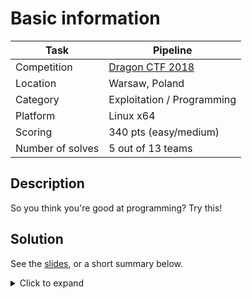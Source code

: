 # Basic information

| Task             | Pipeline                   |
|------------------|----------------------------|
| Competition      | [Dragon CTF 2018](https://ctftime.org/event/649)            |
| Location				 | Warsaw, Poland				 		  |
| Category         | Exploitation / Programming |
| Platform         | Linux x64                  |
| Scoring          | 340 pts (easy/medium)      |
| Number of solves | 5 out of 13 teams          |

## Description

So you think you're good at programming? Try this!

## Solution

See the [slides](solution/slides.pdf), or a short summary below.

<details><summary>Click to expand</summary>
<p>

The task is a x64 ELF file with all mitigations enabled (NX, PIE, RELRO etc.), and the teams are provided the executable, which they have to reverse engineer. There, they can find that:

1. The server accepts programs written in the esoteric [Befunge](https://en.wikipedia.org/wiki/Befunge) language, which executes on a 2D matrix. The maximum size of the program is 80x25. The `'.'` and `'&'` instructions for loading/printing integers are not supported.
2. The server runs 20 tests against the user-supplied program. In each test, the input is a randomly generated expression using arithmetic and binary operators, such as addition, multiplication, exponentation, or, xor and left/right rotate. An example expression could be `1+2^3|4x5<6>7`. Each expression is maximum 16 bytes in length.
3. The server expects the Befunge program to calculate the value of the expression and output it in ASCII form.
4. If all 20 tests pass, the user receives the flag.

Writing such a calculator in Befunge seems to be a very difficult task, especially considering that it doesn't natively support bit operations such as or, xor or rot. The players might be tempted to try to do it, and who knows, maybe some of them will succeed. :) (I hope not as it should be nearly impossible given the constraints).

The trick is that there is an out-of-bounds read in the "read input" instruction, and the program can read beyond just the input expression. The expressions are stored in `std::string` objects, but because they are always <= 16 bytes in length, the data is always stored within the object itself and not in a separate heap allocation. In this case, it's on the stack.

Coincidentally, the expected value of the expression is also stored on the stack as an integer. The user's program can access it with enough invocations of the `~` instruction. Once this is done, it is necessary to convert it to a string (i.e. implement an `itoa()` functionality), skip the leading zeros, and output the meaningful digits back to the server. An example program which achieves this can be found in [exploit.txt](solution/exploit.txt).

</p>
</details>
